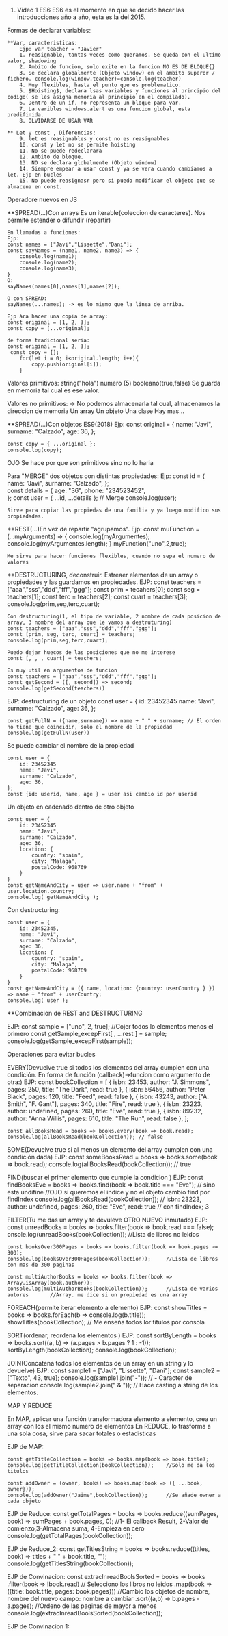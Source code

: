 1. Video 1 ES6
 ES6 es el momento en que se decido hacer las introducciones año a año, esta es la del 2015.

 Formas de declarar variables:

    **Var, caracteristicas:
        Ejp: var teacher = "Javier"
        1. reasignable, tantas veces como queramos. Se queda con el ultimo valor, shadowing
        2. Ambito de funcion, solo exite en la funcion NO ES DE BLOQUE{} 
        3. Se declara globalmente (Objeto window) en el ambito superor / fichero. console.log(window.teacher)=console.log(teacher)
        4. Muy flexibles, hasta el punto que es problematico.
        5. $Hoisting$, declara lsas variables y funciones al principio del codigo( se les asigna memoria al principio en el compilado).
        6. Dentro de un if, no representa un bloque para var.
        7. La varibles windows.alert es una funcion global, esta predifinida.
        8. OLVIDARSE DE USAR VAR

    ** Let y const , Diferencias:
        9. let es reasignables y const no es reasignables
        10. const y let no se permite hoisting
        11. No se puede redeclarara
        12. Ambito de bloque.
        13. NO se declara globalmente (Objeto window)
        14. Siempre empear a usar const y ya se vera cuando cambiamos a let. Ejp en bucles
        15. No puede reasignasr pero si puedo modificar el objeto que se almacena en const.

Operadore nuevos en JS

**SPREAD(...)Con arrays
    Es un iterable(coleccion de caracteres).
    Nos permite estender o difundir (repartir)

    En llamadas a funciones:
    Ejp:
    const names = ["Javi","Lissette","Dani"];
    const sayNames = (name1, name2, name3) => {
        console.log(name1);
        console.log(name2);
        console.log(name3);
    }
    O:
    sayNames(names[0],names[1],names[2]);
    
    O con SPREAD:
    sayNames(...names); -> es lo mismo que la linea de arriba.
    
    Ejp àra hacer una copia de array:
    const original = [1, 2, 3];
    const copy = [...original];

    de forma tradicional seria:
    const original = [1, 2, 3];
     const copy = [];
        for(let i = 0; i<original.length; i++){
            copy.push(original[i]);
        }

Valores primitivos:
    string("hola")
    numero (5)
    booleano(true,false)
Se guarda en memoria tal cual es ese valor.

Valores no primitivos: -> No podemos almacenarla tal cual, almacenamos la direccion de memoria
    Un array
    Un objeto
    Una clase
    Hay mas...

**SPREAD(...)Con objetos ES9(2018)
Ejp:
    const original = {
        name: "Javi",
        surname: "Calzado",
        age: 36,
    };

    const copy = { ...original };
    console.log(copy);

OJO Se hace por que son primitivos sino no lo haria

Para "MERGE" dos objetos con distintas propiedades:
Ejp:
    const id = {
        name: "Javi",
        surname: "Calzado",
    };  
    const details = {
        age: "36",
        phone: "234523452",  
    };
    const user = { ...id, ...details };  // Merge
    console.log(user); 

    Sirve para copiar las propiedas de una familia y ya luego modifico sus propiedades.

 **REST(...)En vez de repartir "agrupamos".
    Ejp:
        const muFunction = (...myArguments) => {
            console.log(myArgumentes);
            console.log(myArgumentes.length);
        }
        myFunction("uno",2,true);
    
    Me sirve para hacer funciones flexibles, cuando no sepa el numero de valores 

**DESTRUCTURING, deconstruir. Estreaer elementos de un array o propiedades y las guardamos en propiedades.
EJP:
    const teachers = ["aaa","sss","ddd","fff","ggg"];
    const prim = tecahers[0];
    const seg = teachers[1];
    const terc = teachers[2];
    const cuart = teachers[3];
    console.log(prim,seg,terc,cuart);

    Con destructuring(1, el tipo de variable, 2 nombre de cada posicion de array, 3 nombre del array que le vamos a destruturing)
    const teachers = ["aaa","sss","ddd","fff","ggg"];
    const [prim, seg, terc, cuart] = teachers;
    console.log(prim,seg,terc,cuart);

    Puedo dejar huecos de las posiciones que no me interese
    const [, , , cuart] = teachers;

    Es muy util en argumentos de funcion 
    const teachers = ["aaa","sss","ddd","fff","ggg"];
    const getSecond = ([, second]) => second;
    console.log(getSecond(teachers))

EJP: destructuring de un objeto
    const user = {
        id: 23452345
        name: "Javi",
        surname: "Calzado",
        age: 36,
    };

    const getFullN = ({name,surname}) => name + " " + surname; // El orden no tiene que coincidir, solo el nombre de la propiedad
    console.log(getFullN(user))

Se puede cambiar el nombre de la propiedad

    const user = {
        id: 23452345
        name: "Javi",
        surname: "Calzado",
        age: 36,
    }; 
    const {id: userid, name, age } = user asi cambio id por userid

Un objeto en cadenado dentro de otro objeto

    const user = {
        id: 23452345
        name: "Javi",
        surname: "Calzado",
        age: 36,
        location: {
            country: "spain",
            city: "Malaga",
            postalCode: 968769
        }
    }
    const getNameAndCity = user => user.name + "from" + user.location.country;
    console.log( getNameAndCity );

Con destructuring:

    const user = {
        id: 23452345,
        name: "Javi",
        surname: "Calzado",
        age: 36,
        location: {
            country: "spain",
            city: "Malaga",
            postalCode: 968769
        }
    }
    const getNameAndCity = ({ name, location: {country: userCountry } }) 
    => name + "from" + userCountry;     
    console.log( user ); 

**Combinacion de REST and DESTRUCTURING

EJP:
    const sample = ["uno", 2, true];        //Cojer todos lo elementos menos el primero
    const getSample_excepFirst[  , ...rest ] = sample;
    console.log(getSample_excepFirst(sample));

Operaciones para evitar bucles

EVERY(Devuelve true si todos los elementos del array cumplen con una condición.  En forma de función (callback)->funcion como argumento de otra:)
EJP:
    const bookCollection = [
    { isbn: 23453, author: "J. Simmons", pages: 250, title: "The Dark", read: true },
    { isbn: 56456, author: "Peter Black", pages: 120, title: "Feed", read: false },
    { isbn: 43243, author: ["A. Smith", "F. Gant"], pages: 340, title: "Fire", read: true },
    { isbn: 23223, author: undefined, pages: 260, title: "Eve", read: true },
    { isbn: 89232, author: "Anna Willis", pages: 610, title: "The Run", read: false },
    ];

    const allBooksRead = books => books.every(book => book.read);
    console.log(allBooksRead(bookCollection)); // false


SOME(Devuelve true si al menos un elemento del array cumplen con una condición dada)
EJP:
    const someBooksRead = books => books.some(book => book.read);
    console.log(allBooksRead(bookCollection)); // true


FIND(buscar el primer elemento que cumple la condicion )
EJP:
    const findBooksEve = books => books.find(book => book.title === "Eve");     // sino esta undifine  //OJO si queremos el indice y no el objeto cambio find por findIndex
    console.log(allBooksRead(bookCollection)); // isbn: 23223, author: undefined, pages: 260, title: "Eve", read: true  // con findIndex; 3


FILTER(Tu me das un array y te devuleve OTRO NUEVO inmutado)
EJP:
    const unreadBooks = books => books.filter(book => book.read === false);
    onsole.log(unreadBooks(bookCollection));    //Lista de libros no leidos

    const booksOver300Pages = books => books.filter(book => book.pages >= 300);
    console.log(booksOver300Pages(bookCollection));     //Lista de libros con mas de 300 paginas

    const multiAuthorBooks = books => books.filter(book => Array.isArray(book.author));
    console.log(multiAuthorBooks(bookCollection));      //Lista de varios autores       //Array. me dice si un propiedad es una array


FOREACH(permite iterar elemento a elemento)
EJP:
    const showTitles = books => books.forEach(b => console.log(b.title));
    showTitles(bookCollection);     // Me enseña todos lor titulos por consola


SORT(ordenar, reordena los elementos )
EJP:
    const sortByLength = books => books.sort((a, b) => (a.pages > b.pages ? 1 : -1));
    sortByLength(bookCollection);
    console.log(bookCollection);    


JOIN(Concatena todos los elementos de un array en un string y lo devuelve)
EJP:
    const sample1 = ["Javi", "Lissette", "Dani"];
    const sample2 = ["Texto", 43, true];
    console.log(sample1.join("-")); // - Caracter de separacion
    console.log(sample2.join(" & ")); // Hace casting a string de los elementos.


MAP Y REDUCE

En MAP, aplicar una función transformadora elemento a elemento, crea un array con los el mismo numero de elementos
En REDUCE, lo trasforma a una sola cosa, sirve para sacar totales o estadisticas

EJP de MAP:

    const getTitleCollection = books => books.map(book => book.title);
    console.log(getTitleCollection(bookCollection));    //Solo me da los titulos

    const addOwner = (owner, books) => books.map(book => ({ ...book, owner}));
    console.log(addOwner("Jaime",bookCollection));      //Se añade owner a cada objeto
    
EJP de Reduce:
    const getTotalPages = books => books.reduce((sumPages, book) => sumPages + book.pages, 0); //1- El callback Result, 2-Valor de comienzo,3-Almacena suma, 4-Empieza en cero
    console.log(getTotalPages(bookCollection));

EJP de Reduce_2:
    const getTitlesString = books => books.reduce((titles, book) => titles + " " + book.title, "");
    console.log(getTitlesString(bookCollection));

EJP de Convinacion:
    const extracInreadBoolsSorted = books =>
        books
            .filter(book => !book.read)     // Selecciono los libros no leidos
            .map(book => ({title: book.title, pages: book.pages}))  //Cambio los objetos de nombre, nombre del nuevo campo: nombre a cambiar
            .sort((a,b) => b.pages - a.pages);      //Ordeno de las paginas de mayor a menos
        console.log(extracInreadBoolsSorted(bookCollection));

EJP de Convinacion 1:








    


